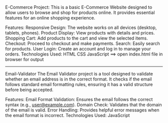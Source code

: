 E-Commerce Project:
This is a basic E-Commerce Website designed to allow users to browse and shop for products online. It provides essential features for an online shopping experience.

Features:
Responsive Design: The website works on all devices (desktop, tablets, phones).
Product Display: View products with details and prices.
Shopping Cart: Add products to the cart and view the selected items.
Checkout: Proceed to checkout and make payments.
Search: Easily search for products.
User Login: Create an account and log in to manage your orders.
Technologies Used:
HTML
CSS
JavaScript
==> open index.html file in browser for output

----------------------------------------------------------------------------------------------------------
Email-Validator
The Email Validator project is a tool designed to validate whether an email address is in the correct format. It checks if the email follows standard email formatting rules, ensuring it has a valid structure before being accepted.

Features:
Email Format Validation: Ensures the email follows the correct syntax (e.g., user@example.com).
Domain Check: Validates that the domain of the email is valid.
Error Handling: Provides helpful error messages when the email format is incorrect.
Technologies Used:
JavaScript
